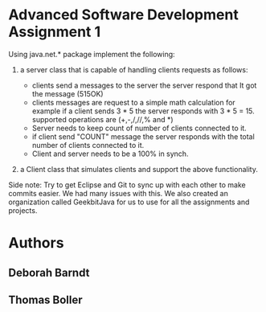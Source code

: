 # Advanced Software Development Assignment 1
Using java.net.* package implement the following:

1. a server class that is capable of handling clients requests as follows:

   * clients send a messages to the server the server respond that It got the message (515OK)  
   * clients messages are request to a simple math calculation for example if a client sends 3 * 5 the server responds with 3 * 5 = 15. supported operations are (+,-,/,//,% and *)
   * Server needs to keep count of number of clients connected to it.  
   * if client send "COUNT" message the server responds with the total number of clients connected to it.  
   * Client and server needs to be a 100% in synch.   
  
2. a Client class that simulates clients and support the above functionality.

Side note: 
Try to get Eclipse and Git to sync up with each other to make commits easier.
We had many issues with this. 
We also created an organization called GeekbitJava for us to use for all the assignments and projects.

# Authors 

## Deborah Barndt
## Thomas Boller


